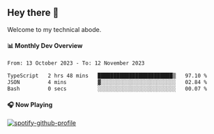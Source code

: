 ## Hey there 👋

Welcome to my technical abode.

#### 📊 Monthly Dev Overview
<!--START_SECTION:waka-->

```txt
From: 13 October 2023 - To: 12 November 2023

TypeScript   2 hrs 48 mins   ████████████████████████▒   97.10 %
JSON         4 mins          ▓░░░░░░░░░░░░░░░░░░░░░░░░   02.84 %
Bash         0 secs          ░░░░░░░░░░░░░░░░░░░░░░░░░   00.07 %
```

<!--END_SECTION:waka-->

#### 🎧 Now Playing

[![spotify-github-profile](https://spotify-github-profile.vercel.app/api/view?uid=james2mid&cover_image=true&theme=natemoo-re)](https://open.spotify.com/user/james2mid?si=2b3baf2b09cb499e)
